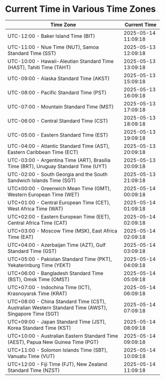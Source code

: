 # Current Time in Various Time Zones

| Time Zone | Current Time |
|-----------|--------------|
| UTC-12:00 - Baker Island Time (BIT) | 2025-05-14 11:09:18 |
| UTC-11:00 - Niue Time (NUT), Samoa Standard Time (SST) | 2025-05-13 12:09:18 |
| UTC-10:00 - Hawaii-Aleutian Standard Time (HAST), Tahiti Time (TAHT) | 2025-05-13 13:09:18 |
| UTC-09:00 - Alaska Standard Time (AKST) | 2025-05-13 15:09:18 |
| UTC-08:00 - Pacific Standard Time (PST) | 2025-05-13 16:09:18 |
| UTC-07:00 - Mountain Standard Time (MST) | 2025-05-13 17:09:18 |
| UTC-06:00 - Central Standard Time (CST) | 2025-05-13 18:09:18 |
| UTC-05:00 - Eastern Standard Time (EST) | 2025-05-13 19:09:18 |
| UTC-04:00 - Atlantic Standard Time (AST), Eastern Caribbean Time (ECT) | 2025-05-13 20:09:18 |
| UTC-03:00 - Argentina Time (ART), Brasília Time (BRT), Uruguay Standard Time (UYT) | 2025-05-13 20:09:18 |
| UTC-02:00 - South Georgia and the South Sandwich Islands Time (SGT) | 2025-05-13 21:09:18 |
| UTC±00:00 - Greenwich Mean Time (GMT), Western European Time (WET) | 2025-05-14 00:09:18 |
| UTC+01:00 - Central European Time (CET), West Africa Time (WAT) | 2025-05-14 01:09:18 |
| UTC+02:00 - Eastern European Time (EET), Central Africa Time (CAT) | 2025-05-14 02:09:18 |
| UTC+03:00 - Moscow Time (MSK), East Africa Time (EAT) | 2025-05-14 02:09:18 |
| UTC+04:00 - Azerbaijan Time (AZT), Gulf Standard Time (GST) | 2025-05-14 03:09:18 |
| UTC+05:00 - Pakistan Standard Time (PKT), Yekaterinburg Time (YEKT) | 2025-05-14 04:09:18 |
| UTC+06:00 - Bangladesh Standard Time (BST), Omsk Time (OMST) | 2025-05-14 05:09:18 |
| UTC+07:00 - Indochina Time (ICT), Krasnoyarsk Time (KRAT) | 2025-05-14 06:09:18 |
| UTC+08:00 - China Standard Time (CST), Australian Western Standard Time (AWST), Singapore Time (SGT) | 2025-05-14 07:09:18 |
| UTC+09:00 - Japan Standard Time (JST), Korea Standard Time (KST) | 2025-05-14 08:09:18 |
| UTC+10:00 - Australian Eastern Standard Time (AEST), Papua New Guinea Time (PGT) | 2025-05-14 09:09:18 |
| UTC+11:00 - Solomon Islands Time (SBT), Vanuatu Time (VUT) | 2025-05-14 10:09:18 |
| UTC+12:00 - Fiji Time (FJT), New Zealand Standard Time (NZST) | 2025-05-14 11:09:18 |
